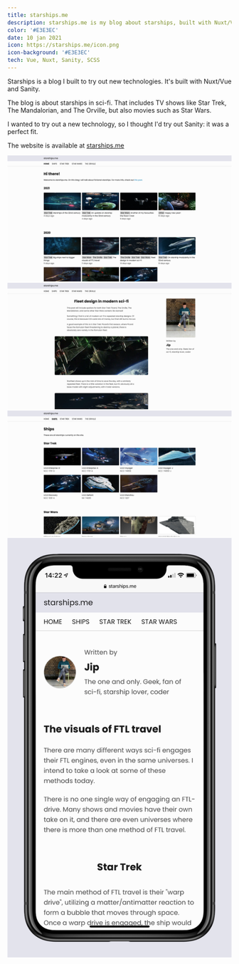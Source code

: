 ```yaml
---
title: starships.me
description: starships.me is my blog about starships, built with Nuxt/Vue and Sanity's headless CMS.
color: '#E3E3EC'
date: 10 jan 2021
icon: https://starships.me/icon.png
icon-background: '#E3E3EC'
tech: Vue, Nuxt, Sanity, SCSS
---
```


Starships is a blog I built to try out new technologies. It's built with Nuxt/Vue and Sanity.

The blog is about starships in sci-fi. That includes TV shows like Star Trek, The Mandalorian, and The Orville, but also movies such as Star Wars. 

I wanted to try out a new technology, so I thought I'd try out Sanity: it was a perfect fit.

The website is available at [starships.me](https://starships.me)

![Starships home page](https://raw.githubusercontent.com/JipFr/jipfr/master/projects/starships.png)
![Starships blog page: 'fleet design in modern sci-fi'](https://raw.githubusercontent.com/JipFr/jipfr/master/projects/starships-1.png)
![Starships ships page](https://raw.githubusercontent.com/JipFr/jipfr/master/projects/starships-2.png)
![Starships blog page on mobile](https://raw.githubusercontent.com/JipFr/jipfr/master/projects/starships-3.png)
